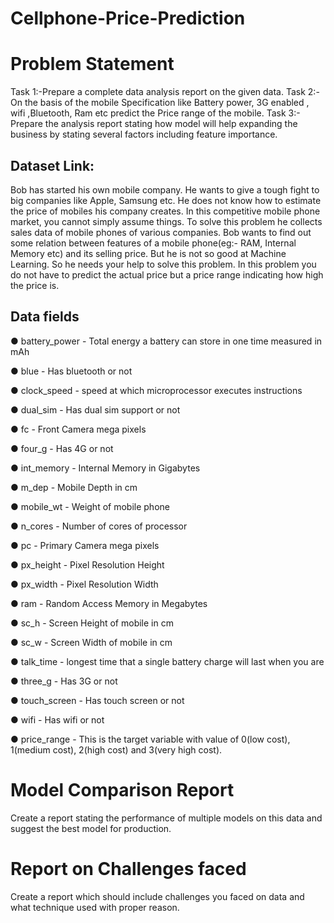 # Cellphone-Price-Prediction
# Problem Statement

Task 1:-Prepare a complete data analysis report on the given data.
Task 2:-On the basis of the mobile Specification like Battery power, 3G enabled ,
wifi ,Bluetooth, Ram etc predict the Price range of the mobile.
Task 3:- Prepare the analysis report stating how model will help expanding the
business by stating several factors including feature importance.

## Dataset Link:
Bob has started his own mobile company. He wants to give a tough fight to big companies like
Apple, Samsung etc.
He does not know how to estimate the price of mobiles his company creates. In this competitive
mobile phone market, you cannot simply assume things. To solve this problem he collects sales data
of mobile phones of various companies.
Bob wants to find out some relation between features of a mobile phone(eg:- RAM, Internal Memory
etc) and its selling price. But he is not so good at Machine Learning. So he needs your help to solve
this problem.
In this problem you do not have to predict the actual price but a price range indicating how high the
price is.

## Data fields

● battery_power - Total energy a battery can store in one time measured in mAh

● blue - Has bluetooth or not

● clock_speed - speed at which microprocessor executes instructions

● dual_sim - Has dual sim support or not

● fc - Front Camera mega pixels

● four_g - Has 4G or not

● int_memory - Internal Memory in Gigabytes

● m_dep - Mobile Depth in cm

● mobile_wt - Weight of mobile phone

● n_cores - Number of cores of processor

● pc - Primary Camera mega pixels

● px_height - Pixel Resolution Height

● px_width - Pixel Resolution Width

● ram - Random Access Memory in Megabytes

● sc_h - Screen Height of mobile in cm

● sc_w - Screen Width of mobile in cm

● talk_time - longest time that a single battery charge will last when you are

● three_g - Has 3G or not

● touch_screen - Has touch screen or not

● wifi - Has wifi or not

● price_range - This is the target variable with value of 0(low cost), 1(medium cost), 2(high
cost) and 3(very high cost).

# Model Comparison Report
Create a report stating the performance of multiple models on this data and
suggest the best model for production.

# Report on Challenges faced
Create a report which should include challenges you faced on data and
what technique used with proper reason.
